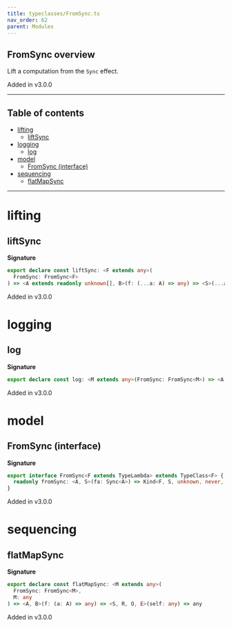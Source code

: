 ```yaml
---
title: typeclasses/FromSync.ts
nav_order: 62
parent: Modules
---
```


## FromSync overview

Lift a computation from the `Sync` effect.

Added in v3.0.0

---

<h2 class="text-delta">Table of contents</h2>

- [lifting](#lifting)
  - [liftSync](#liftsync)
- [logging](#logging)
  - [log](#log)
- [model](#model)
  - [FromSync (interface)](#fromsync-interface)
- [sequencing](#sequencing)
  - [flatMapSync](#flatmapsync)

---

# lifting

## liftSync

**Signature**

```ts
export declare const liftSync: <F extends any>(
  FromSync: FromSync<F>
) => <A extends readonly unknown[], B>(f: (...a: A) => any) => <S>(...a: A) => any
```

Added in v3.0.0

# logging

## log

**Signature**

```ts
export declare const log: <M extends any>(FromSync: FromSync<M>) => <A extends readonly unknown[], S>(...x: A) => any
```

Added in v3.0.0

# model

## FromSync (interface)

**Signature**

```ts
export interface FromSync<F extends TypeLambda> extends TypeClass<F> {
  readonly fromSync: <A, S>(fa: Sync<A>) => Kind<F, S, unknown, never, never, A>
}
```

Added in v3.0.0

# sequencing

## flatMapSync

**Signature**

```ts
export declare const flatMapSync: <M extends any>(
  FromSync: FromSync<M>,
  M: any
) => <A, B>(f: (a: A) => any) => <S, R, O, E>(self: any) => any
```

Added in v3.0.0
